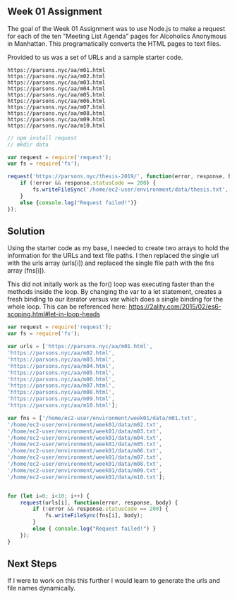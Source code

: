 ## Week 01 Assignment 

The goal of the Week 01 Assignment was to use Node.js to make a request for each of the ten "Meeting List Agenda" pages for Alcoholics Anonymous in Manhattan. This programatically converts the HTML pages to text files. 

Provided to us was a set of URLs and a sample starter code. 

```
https://parsons.nyc/aa/m01.html  
https://parsons.nyc/aa/m02.html  
https://parsons.nyc/aa/m03.html  
https://parsons.nyc/aa/m04.html  
https://parsons.nyc/aa/m05.html  
https://parsons.nyc/aa/m06.html  
https://parsons.nyc/aa/m07.html  
https://parsons.nyc/aa/m08.html  
https://parsons.nyc/aa/m09.html  
https://parsons.nyc/aa/m10.html
```

```javascript
// npm install request
// mkdir data

var request = require('request');
var fs = require('fs');

request('https://parsons.nyc/thesis-2019/', function(error, response, body){
    if (!error && response.statusCode == 200) {
        fs.writeFileSync('/home/ec2-user/environment/data/thesis.txt', body);
    }
    else {console.log("Request failed!")}
});
```

## Solution 

Using the starter code as my base, I needed to create two arrays to hold the information for the URLs and text file paths. I then replaced the single url with the urls array (urls[i]) and replaced the single file path with the fns array (fns[i]).

This did not initally work as the for() loop was executing faster than the methods inside the loop. By changing the var to a let statement, creates a fresh binding to our iterator versus var which does a single binding for the whole loop. This can be referenced here: https://2ality.com/2015/02/es6-scoping.html#let-in-loop-heads

```javascript
var request = require('request');
var fs = require('fs');

var urls = ['https://parsons.nyc/aa/m01.html', 
'https://parsons.nyc/aa/m02.html', 
'https://parsons.nyc/aa/m03.html', 
'https://parsons.nyc/aa/m04.html', 
'https://parsons.nyc/aa/m05.html', 
'https://parsons.nyc/aa/m06.html', 
'https://parsons.nyc/aa/m07.html', 
'https://parsons.nyc/aa/m08.html', 
'https://parsons.nyc/aa/m09.html', 
'https://parsons.nyc/aa/m10.html'];

var fns = ['/home/ec2-user/environment/week01/data/m01.txt', 
'/home/ec2-user/environment/week01/data/m02.txt', 
'/home/ec2-user/environment/week01/data/m03.txt', 
'/home/ec2-user/environment/week01/data/m04.txt', 
'/home/ec2-user/environment/week01/data/m05.txt', 
'/home/ec2-user/environment/week01/data/m06.txt', 
'/home/ec2-user/environment/week01/data/m07.txt', 
'/home/ec2-user/environment/week01/data/m08.txt', 
'/home/ec2-user/environment/week01/data/m09.txt', 
'/home/ec2-user/environment/week01/data/m10.txt'];


for (let i=0; i<10; i++) {
    request(urls[i], function(error, response, body) {
        if (!error && response.statusCode == 200) {
            fs.writeFileSync(fns[i], body);
        }
        else { console.log("Request failed!") }
    });
}
```

## Next Steps 

If I were to work on this this further I would learn to generate the urls and file names dynamically. 